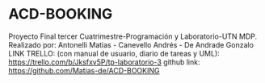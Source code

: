 # ACD-BOOKING
 Proyecto Final tercer Cuatrimestre-Programación y Laboratorio-UTN MDP. Realizado por: Antonelli Matias - Canevello Andrés - De Andrade Gonzalo
LINK TRELLO: (con manual de usuario, diario de tareas y UML): https://trello.com/b/Jksfxv5P/tp-laboratorio-3
github link: https://github.com/Matias-de/ACD-BOOKING

